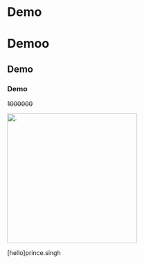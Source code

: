 # Demo

# Demoo

## Demo

### Demo

~~1000000~~

<img src="https://buffer.com/resources/content/images/resources/wp-content/uploads/2018/11/free-images-social.png" alt="." height="300px" width="300px">

[hello]prince.singh
